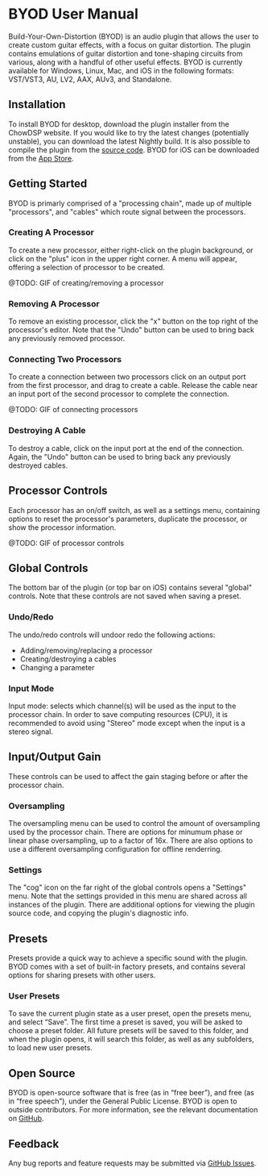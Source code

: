 # BYOD User Manual

Build-Your-Own-Distortion (BYOD) is an audio plugin that allows
the user to create custom guitar effects, with a focus on guitar
distortion. The plugin contains emulations of guitar distortion
and tone-shaping circuits from various, along with a handful of
other useful effects. BYOD is currently available for Windows,
Linux, Mac, and iOS in the following formats: VST/VST3, AU, LV2,
AAX, AUv3, and Standalone.

## Installation

To install BYOD for desktop, download the plugin installer
from the ChowDSP website. If you would like to try the latest
changes (potentially unstable), you can download the latest
Nightly build. It is also possible to compile the plugin from
the [source code](https://github.com/Chowdhury-DSP/BYOD). BYOD
for iOS can be downloaded from the [App Store](TODO).

## Getting Started

BYOD is primarly comprised of a "processing chain", made up
of multiple "processors", and "cables" which route signal between
the processors.

### Creating A Processor
To create a new processor, either right-click on the plugin
background, or click on the "plus" icon in the upper right corner.
A menu will appear, offering a selection of processor to be created.

@TODO: GIF of creating/removing a processor

### Removing A Processor
To remove an existing processor, click the "x" button on the top
right of the processor's editor. Note that the "Undo" button can
be used to bring back any previously removed processor.

### Connecting Two Processors
To create a connection between two processors click on an output
port from the first processor, and drag to create a cable. Release
the cable near an input port of the second processor to complete
the connection.

@TODO: GIF of connecting processors

### Destroying A Cable
To destroy a cable, click on the input port at the end of the
connection. Again, the "Undo" button can be used to bring back
any previously destroyed cables.

## Processor Controls

Each processor has an on/off switch, as well as a settings menu,
containing options to reset the processor's parameters, duplicate
the processor, or show the processor information.

@TODO: GIF of processor controls

## Global Controls

The bottom bar of the plugin (or top bar on iOS) contains several
"global" controls. Note that these controls are not saved when
saving a preset.

### Undo/Redo
The undo/redo controls will undoor redo the following actions:
- Adding/removing/replacing a processor
- Creating/destroying a cables
- Changing a parameter

### Input Mode
Input mode: selects which channel(s) will be used as the input
to the processor chain. In order to save computing resources (CPU),
it is recommended to avoid using "Stereo" mode except when the
input is a stereo signal.

## Input/Output Gain
These controls can be used to affect the gain staging before or
after the processor chain.

### Oversampling
The oversampling menu can be used to control the amount of oversampling
used by the processor chain. There are options for minumum phase
or linear phase oversampling, up to a factor of 16x. There are also
options to use a different oversampling configuration for offline renderring.

### Settings
The "cog" icon on the far right of the global controls opens a "Settings"
menu. Note that the settings provided in this menu are shared across all
instances of the plugin. There are additional options for viewing the plugin
source code, and copying the plugin's diagnostic info.

## Presets

Presets provide a quick way to achieve a specific sound with the
plugin. BYOD comes with a set of built-in factory presets, and contains
several options for sharing presets with other users.

### User Presets
To save the current plugin state as a user preset, open the
presets menu, and select “Save”. The first time a preset is saved,
you will be asked to choose a preset folder. All future presets
will be saved to this folder, and when the plugin opens, it will
search this folder, as well as any subfolders, to load new user
presets.

## Open Source

BYOD is open-source software that is free (as in “free beer”),
and free (as in “free speech”), under the General Public License.
BYOD is open to outside contributors. For more information, see the
relevant documentation on [GitHub](https://github.com/Chowdhury-DSP/BYOD).

## Feedback

Any bug reports and feature requests may be submitted via [GitHub Issues](https://github.com/Chowdhury-DSP/BYOD/issues).
